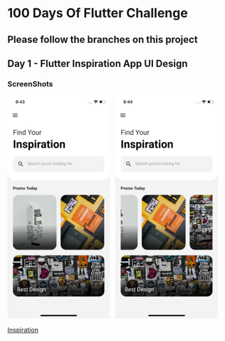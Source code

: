 # 100 Days Of Flutter Challenge

## Please follow the branches on this project

## Day 1 - Flutter Inspiration App UI Design

### ScreenShots

<img src="https://github.com/xihadulislam/100-Days-Of-Flutter/blob/day_1/assets/screenshot/one.png" height="500em" /> &nbsp; <img src="https://github.com/xihadulislam/100-Days-Of-Flutter/blob/day_1/assets/screenshot/two.png" height="500em" />

[Inspiration](https://youtu.be/zTTP8XBR6fI)




